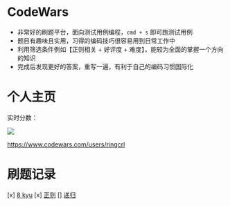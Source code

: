 # CodeWars

- 非常好的刷题平台，面向测试用例编程，`cmd + s` 即可跑测试用例
- 题目有趣味且实用，习得的编码技巧很容易用到日常工作中
- 利用筛选条件例如【正则相关 + 好评度 + 难度】，能较为全面的掌握一个方向的知识
- 完成后发现更好的答案，重写一遍，有利于自己的编码习惯国际化

# 个人主页

实时分数：

![](https://static.chenng.cn/api/dynamic_image/codewars)

https://www.codewars.com/users/ringcrl

# 刷题记录

[x] [8 kyu](https://www.codewars.com/kata/search/my-languages?q=&r%5B%5D=-8&xids=played&beta=false&order_by=satisfaction_percent+desc%2Ctotal_completed+desc)
[x] [正则](https://www.codewars.com/kata/search/javascript?q=&r%5B%5D=-7&tags=Regular+Expressions&xids=completed&beta=false&order_by=satisfaction_percent+desc%2Ctotal_completed+desc)
[] [递归](https://www.codewars.com/kata/search/my-languages?q=&r%5B%5D=-7&tags=Recursion&xids=played&beta=false&order_by=satisfaction_percent+desc%2Ctotal_completed+desc)